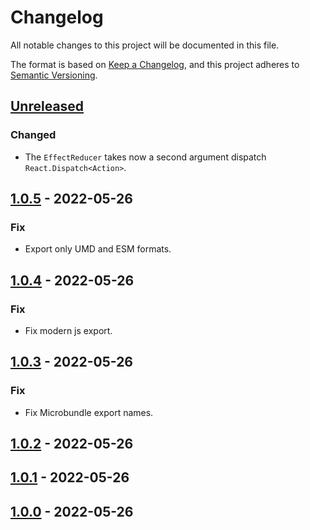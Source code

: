 # Changelog

All notable changes to this project will be documented in this file.

The format is based on [Keep a Changelog](https://keepachangelog.com/en/1.0.0/),
and this project adheres to [Semantic Versioning](https://semver.org/spec/v2.0.0.html).

## [Unreleased]

### Changed

- The `EffectReducer` takes now a second argument dispatch `React.Dispatch<Action>`.

## [1.0.5] - 2022-05-26

### Fix

- Export only UMD and ESM formats.

## [1.0.4] - 2022-05-26

### Fix

- Fix modern js export.

## [1.0.3] - 2022-05-26

### Fix

- Fix Microbundle export names.

## [1.0.2] - 2022-05-26

## [1.0.1] - 2022-05-26

## [1.0.0] - 2022-05-26

[unreleased]: https://github.com/soywod/react-use-bireducer/compare/v1.0.5...HEAD
[1.0.5]: https://github.com/soywod/react-use-bireducer/compare/v1.0.4...v1.0.5
[1.0.4]: https://github.com/soywod/react-use-bireducer/compare/v1.0.3...v1.0.4
[1.0.3]: https://github.com/soywod/react-use-bireducer/compare/v1.0.2...v1.0.3
[1.0.2]: https://github.com/soywod/react-use-bireducer/compare/v1.0.1...v1.0.2
[1.0.1]: https://github.com/soywod/react-use-bireducer/compare/v1.0.0...v1.0.1
[1.0.0]: https://github.com/soywod/react-use-bireducer/releases/tag/v1.0.0
